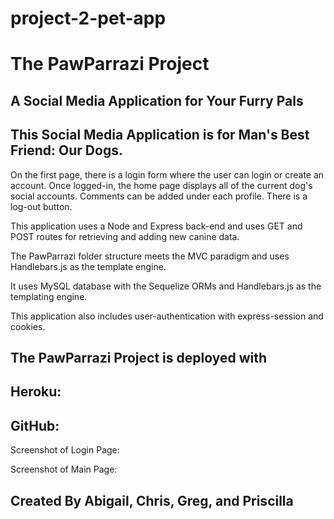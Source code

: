# project-2-pet-app

# The PawParrazi Project
## A Social Media Application for Your Furry Pals

## This Social Media Application is for Man's Best Friend: Our Dogs. 

On the first page, there is a login form where the user can login or create an account.
Once logged-in, the home page displays all of the current dog's social accounts. 
Comments can be added under each profile.
There is a log-out button.

This application uses a Node and Express back-end and uses GET and POST routes for retrieving and adding new canine data.

The PawParrazi folder structure meets the MVC paradigm and uses Handlebars.js as the template engine.

It uses MySQL database with the Sequelize ORMs and Handlebars.js as the templating engine.

This application also includes user-authentication with express-session and cookies.

## The PawParrazi Project is deployed with
## Heroku:
## GitHub:

Screenshot of Login Page:

Screenshot of Main Page:


## Created By Abigail, Chris, Greg, and Priscilla
